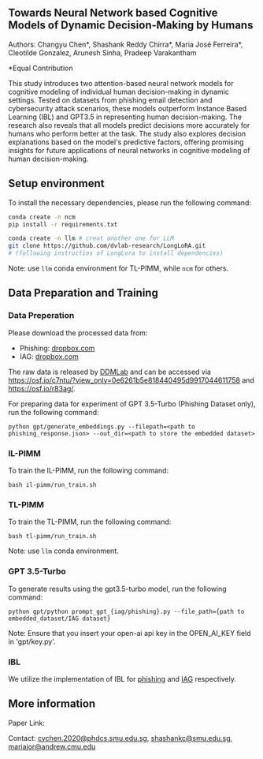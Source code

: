 ## Towards Neural Network based Cognitive Models of Dynamic Decision-Making by Humans

Authors: Changyu Chen*, Shashank Reddy Chirra*, Maria José Ferreira*, Cleotilde Gonzalez, Arunesh Sinha, Pradeep Varakantham

*Equal Contribution

This study introduces two attention-based neural network models for cognitive modeling of individual human decision-making in dynamic settings. Tested on datasets from phishing email detection and cybersecurity attack scenarios, these models outperform Instance Based Learning (IBL) and GPT3.5 in representing human decision-making. The research also reveals that all models predict decisions more accurately for humans who perform better at the task. The study also explores decision explanations based on the model's predictive factors, offering promising insights for future applications of neural networks in cognitive modeling of human decision-making.

## Setup environment

To install the necessary dependencies, please run the following command:
```bash
conda create -n ncm
pip install -r requirements.txt

conda create -n llm # creat another one for LLM
git clone https://github.com/dvlab-research/LongLoRA.git
# (following instructios of LongLora to install dependencies)
```
Note: use `llm` conda environment for TL-PIMM, while `ncm` for others.

## Data Preparation and Training 
### Data Preperation
Please download the processed data from: 
- Phishing: [dropbox.com](https://www.dropbox.com/scl/fi/ten1liealdf2r33kzsyta/phishing.zip?rlkey=lc84xs11iiu9v23j4s4n9b5ev&dl=0)
- IAG: [dropbox.com](https://www.dropbox.com/scl/fi/1yyeapx0hvanox28a1ddy/IDG.zip?rlkey=eehgs3jfj2maymsa62brsutag&dl=0)

The raw data is released by [DDMLab](https://www.cmu.edu/dietrich/sds/ddmlab/) and can be accessed via https://osf.io/c7ntu/?view_only=0e6261b5e818440495d9917044611758 and https://osf.io/r83ag/. 

For preparing data for experiment of GPT 3.5-Turbo (Phishing Dataset only), run the following command: 
```
python gpt/generate_embeddings.py --filepath=<path to phishing_response.json> --out_dir=<path to store the embedded dataset>
```

### IL-PIMM
To train the IL-PIMM, run the following command:
```
bash il-pimm/run_train.sh
```

### TL-PIMM
To train the TL-PIMM, run the following command:
```
bash tl-pimm/run_train.sh
```

Note: use `llm` conda environment.

### GPT 3.5-Turbo
To generate results using the gpt3.5-turbo model, run the following command:
```
python gpt/python prompt_gpt_{iag/phishing}.py --file_path={path to embedded_dataset/IAG dataset}
```

Note: Ensure that you insert your open-ai api key in the OPEN_AI_KEY field in 'gpt/key.py'.

### IBL
We utilize the implementation of IBL for [phishing](https://github.com/DDM-Lab/PhishingTrainingTask) and [IAG](https://github.com/DDM-Lab/InsiderAttackGame) respectively. 

## More information

Paper Link: 

Contact: cychen.2020@phdcs.smu.edu.sg, shashankc@smu.edu.sg, mariajor@andrew.cmu.edu
